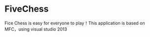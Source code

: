 # FiveChess
Fice Chess is easy for everyone to play！This application is based on MFC，using visual studio 2013
